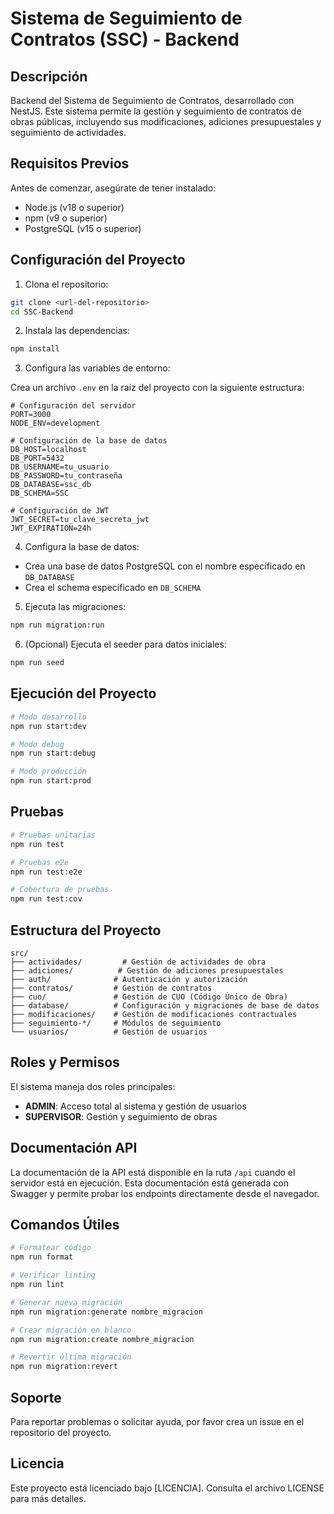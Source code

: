 # Sistema de Seguimiento de Contratos (SSC) - Backend

## Descripción

Backend del Sistema de Seguimiento de Contratos, desarrollado con NestJS. Este sistema permite la gestión y seguimiento de contratos de obras públicas, incluyendo sus modificaciones, adiciones presupuestales y seguimiento de actividades.

## Requisitos Previos

Antes de comenzar, asegúrate de tener instalado:

- Node.js (v18 o superior)
- npm (v9 o superior)
- PostgreSQL (v15 o superior)

## Configuración del Proyecto

1. Clona el repositorio:
```bash
git clone <url-del-repositorio>
cd SSC-Backend
```

2. Instala las dependencias:
```bash
npm install
```

3. Configura las variables de entorno:

Crea un archivo `.env` en la raíz del proyecto con la siguiente estructura:
```env
# Configuración del servidor
PORT=3000
NODE_ENV=development

# Configuración de la base de datos
DB_HOST=localhost
DB_PORT=5432
DB_USERNAME=tu_usuario
DB_PASSWORD=tu_contraseña
DB_DATABASE=ssc_db
DB_SCHEMA=SSC

# Configuración de JWT
JWT_SECRET=tu_clave_secreta_jwt
JWT_EXPIRATION=24h
```

4. Configura la base de datos:

- Crea una base de datos PostgreSQL con el nombre especificado en `DB_DATABASE`
- Crea el schema especificado en `DB_SCHEMA`

5. Ejecuta las migraciones:
```bash
npm run migration:run
```

6. (Opcional) Ejecuta el seeder para datos iniciales:
```bash
npm run seed
```

## Ejecución del Proyecto

```bash
# Modo desarrollo
npm run start:dev

# Modo debug
npm run start:debug

# Modo producción
npm run start:prod
```

## Pruebas

```bash
# Pruebas unitarias
npm run test

# Pruebas e2e
npm run test:e2e

# Cobertura de pruebas
npm run test:cov
```

## Estructura del Proyecto

```
src/
├── actividades/         # Gestión de actividades de obra
├── adiciones/          # Gestión de adiciones presupuestales
├── auth/              # Autenticación y autorización
├── contratos/         # Gestión de contratos
├── cuo/               # Gestión de CUO (Código Único de Obra)
├── database/          # Configuración y migraciones de base de datos
├── modificaciones/    # Gestión de modificaciones contractuales
├── seguimiento-*/     # Módulos de seguimiento
└── usuarios/          # Gestión de usuarios
```

## Roles y Permisos

El sistema maneja dos roles principales:

- **ADMIN**: Acceso total al sistema y gestión de usuarios
- **SUPERVISOR**: Gestión y seguimiento de obras

## Documentación API

La documentación de la API está disponible en la ruta `/api` cuando el servidor está en ejecución. Esta documentación está generada con Swagger y permite probar los endpoints directamente desde el navegador.

## Comandos Útiles

```bash
# Formatear código
npm run format

# Verificar linting
npm run lint

# Generar nueva migración
npm run migration:generate nombre_migracion

# Crear migración en blanco
npm run migration:create nombre_migracion

# Revertir última migración
npm run migration:revert
```

## Soporte

Para reportar problemas o solicitar ayuda, por favor crea un issue en el repositorio del proyecto.

## Licencia

Este proyecto está licenciado bajo [LICENCIA]. Consulta el archivo LICENSE para más detalles.


